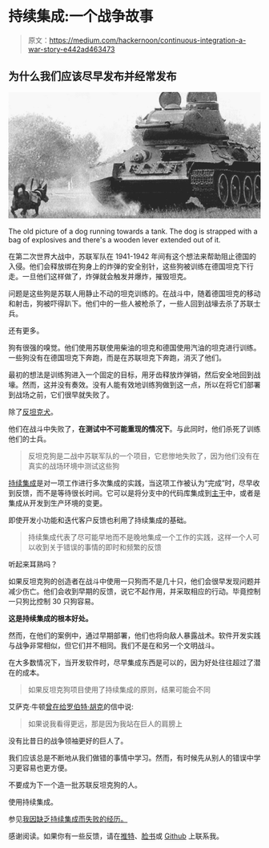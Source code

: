 # 持续集成:一个战争故事

> 原文：<https://medium.com/hackernoon/continuous-integration-a-war-story-e442ad463473>

## 为什么我们应该尽早发布并经常发布

![](img/ab47d848d94eaaa8e564e428d337472f.png)

The old picture of a dog running towards a tank. The dog is strapped with a bag of explosives and there's a wooden lever extended out of it.

在第二次世界大战中，苏联军队在 1941-1942 年间有这个想法来帮助阻止德国的入侵。他们会释放绑在狗身上的炸弹的安全别针，这些狗被训练在德国坦克下行走。一旦他们这样做了，炸弹就会触发并爆炸，摧毁坦克。

问题是这些狗是苏联人用静止不动的坦克训练的。在战斗中，随着德国坦克的移动和射击，狗被吓得趴下。他们中的一些人被枪杀了，一些人回到战壕去杀了苏联士兵。

还有更多。

狗有很强的嗅觉。他们使用苏联使用柴油的坦克和德国使用汽油的坦克进行训练。一些狗没有在德国坦克下奔跑，而是在苏联坦克下奔跑，消灭了他们。

最初的想法是训练狗进入一个固定的目标，用牙齿释放炸弹销，然后安全地回到战壕。然而，这并没有奏效。没有人能有效地训练狗做到这一点，所以在将它们部署到战场之前，它们很早就失败了。

除了[反坦克犬](https://en.wikipedia.org/wiki/Anti-tank_dog)。

他们在战斗中失败了，**在测试中不可能重现的情况下**。与此同时，他们杀死了训练他们的士兵。

> 反坦克狗是二战中苏联军队的一个项目，它悲惨地失败了，因为他们没有在真实的战场环境中测试这些狗

[持续集成](https://en.wikipedia.org/wiki/Continuous_integration)是对一项工作进行多次集成的实践，当这项工作被认为“完成”时，尽早收到反馈，而不是等待很长时间。它可以是将分支中的代码库集成到[主干](https://en.wikipedia.org/wiki/Trunk_(software))中，或者是集成从开发到生产环境的变更。

即使开发小功能和迭代客户反馈也利用了持续集成的基础。

> 持续集成代表了尽可能早地而不是晚地集成一个工作的实践，这样一个人可以收到关于错误的事情的即时和频繁的反馈

听起来耳熟吗？

如果反坦克狗的创造者在战斗中使用一只狗而不是几十只，他们会很早发现问题并减少伤亡。他们会收到早期的反馈，说它不起作用，并采取相应的行动。毕竟控制一只狗比控制 30 只狗容易。

**这是持续集成的根本好处。**

然而，在他们的案例中，通过早期部署，他们也将向敌人暴露战术。软件开发实践与战争非常相似，但它们并不相同。我们不是在和另一个文明战斗。

在大多数情况下，当开发软件时，尽早集成东西是可以的，因为好处往往超过了潜在的成本。

> 如果反坦克狗项目使用了持续集成的原则，结果可能会不同

艾萨克·牛顿[曾在给罗伯特·胡克](https://digitallibrary.hsp.org/index.php/Detail/objects/9792)的信中说:

> 如果说我看得更远，那是因为我站在巨人的肩膀上

没有比昔日的战争领袖更好的巨人了。

我们应该总是不断地从我们做错的事情中学习。然而，有时候先从别人的错误中学习更容易也更方便。

不要成为下一个造一批苏联反坦克狗的人。

使用持续集成。

参见[我因缺乏持续集成而失败的经历。](https://hackernoon.com/continuous-integration-a-merge-story-16d8c81b4077)

感谢阅读。如果你有一些反馈，请在[推特](https://twitter.com/FagnerBrack)、[脸书](https://www.facebook.com/fagner.brack)或 [Github](http://github.com/FagnerMartinsBrack) 上联系我。